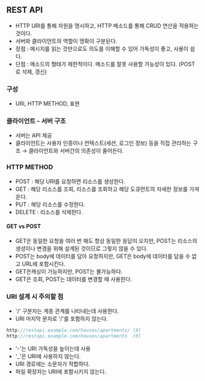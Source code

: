 ## REST API

- HTTP URI를 통해 자원을 명시하고, HTTP 메소드를 통해 CRUD 연산을 적용하는 것이다.
- 서버와 클라이언트의 역할이 명확이 구분된다.
- 장점 : 메시지를 읽는 것만으로도 의도를 이해할 수 있어 가독성이 좋고, 사용이 쉽다.
- 단점 : 메소드의 형태가 제한적이다. 메소드를 잘못 사용할 가능성이 있다. (POST로 삭제, 갱신)

### 구성
  - URI, HTTP METHOD, 표현
    
### 클라이언트 - 서버 구조
- 서버는 API 제공
- 클라이언트는 사용자 인증이나 컨텍스트(세션, 로그인 정보) 등을 직접 관리하는 구조
  → 클라이언트와 서버간의 의존성이 줄어든다.
    
### HTTP METHOD
- POST : 해당 URI를 요청하면 리소스를 생성한다.
- GET : 해당 리소스를 조회, 리소스를 조회하고 해당 도큐먼트의 자세한 정보를 가져온다.
- PUT : 해당 리소스를 수정한다.
- DELETE : 리소스를 삭제한다.

#### GET vs POST
- GET은 동일한 요청을 여러 번 해도 항상 동일한 응답이 오지만, POST는 리소스의 생성이나 변경을 위해 설계된 것이므로 그렇지 않을 수 있다.
- POST는 body에 데이터를 담아 요청하지만, GET은 body에 데이터를 담을 수 없고 URL에 포함시킨다.
- GET은캐싱이 가능하지만, POST는 불가능하다.
- GET은 조회, POST는 데이터를 변경할 때 사용한다.


### URI 설계 시 주의할 점
- '/' 구분자는 계층 관계를 나타내는데 사용한다.
- URI 마지막 문자로 '/'를 포함하지 않는다.

```jsx
http://restapi.example.com/houses/apartments/ (X)
http://restapi.example.com/houses/apartments  (0)
```

- '-'는 URI 가독성을 높이는데 사용
- '_'은 URI에 사용하지 않는다.
- URI 경로에는 소문자가 적합하다.
- 파일 확장자는 URI에 포함시키지 않는다.
